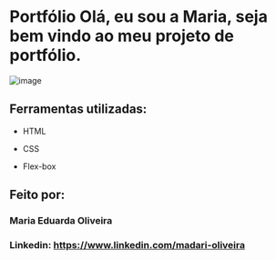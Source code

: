 

# Portfólio Olá, eu sou a Maria, seja bem vindo ao meu projeto de portfólio.

![image](https://user-images.githubusercontent.com/77756047/211304452-220fedf0-f91b-490f-8a65-a60ce860bc5c.png)

## Ferramentas utilizadas:

* HTML

* CSS

* Flex-box

## Feito por:

### Maria Eduarda Oliveira

### Linkedin: https://www.linkedin.com/madari-oliveira

